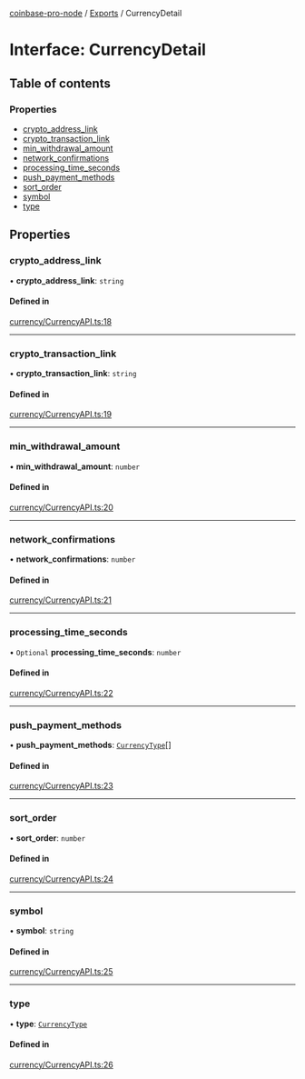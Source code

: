 [coinbase-pro-node](../README.md) / [Exports](../modules.md) / CurrencyDetail

# Interface: CurrencyDetail

## Table of contents

### Properties

- [crypto_address_link](CurrencyDetail.md#crypto_address_link)
- [crypto_transaction_link](CurrencyDetail.md#crypto_transaction_link)
- [min_withdrawal_amount](CurrencyDetail.md#min_withdrawal_amount)
- [network_confirmations](CurrencyDetail.md#network_confirmations)
- [processing_time_seconds](CurrencyDetail.md#processing_time_seconds)
- [push_payment_methods](CurrencyDetail.md#push_payment_methods)
- [sort_order](CurrencyDetail.md#sort_order)
- [symbol](CurrencyDetail.md#symbol)
- [type](CurrencyDetail.md#type)

## Properties

### crypto_address_link

• **crypto_address_link**: `string`

#### Defined in

[currency/CurrencyAPI.ts:18](https://github.com/bennycode/coinbase-pro-node/blob/7770f03/src/currency/CurrencyAPI.ts#L18)

---

### crypto_transaction_link

• **crypto_transaction_link**: `string`

#### Defined in

[currency/CurrencyAPI.ts:19](https://github.com/bennycode/coinbase-pro-node/blob/7770f03/src/currency/CurrencyAPI.ts#L19)

---

### min_withdrawal_amount

• **min_withdrawal_amount**: `number`

#### Defined in

[currency/CurrencyAPI.ts:20](https://github.com/bennycode/coinbase-pro-node/blob/7770f03/src/currency/CurrencyAPI.ts#L20)

---

### network_confirmations

• **network_confirmations**: `number`

#### Defined in

[currency/CurrencyAPI.ts:21](https://github.com/bennycode/coinbase-pro-node/blob/7770f03/src/currency/CurrencyAPI.ts#L21)

---

### processing_time_seconds

• `Optional` **processing_time_seconds**: `number`

#### Defined in

[currency/CurrencyAPI.ts:22](https://github.com/bennycode/coinbase-pro-node/blob/7770f03/src/currency/CurrencyAPI.ts#L22)

---

### push_payment_methods

• **push_payment_methods**: [`CurrencyType`](../enums/CurrencyType.md)[]

#### Defined in

[currency/CurrencyAPI.ts:23](https://github.com/bennycode/coinbase-pro-node/blob/7770f03/src/currency/CurrencyAPI.ts#L23)

---

### sort_order

• **sort_order**: `number`

#### Defined in

[currency/CurrencyAPI.ts:24](https://github.com/bennycode/coinbase-pro-node/blob/7770f03/src/currency/CurrencyAPI.ts#L24)

---

### symbol

• **symbol**: `string`

#### Defined in

[currency/CurrencyAPI.ts:25](https://github.com/bennycode/coinbase-pro-node/blob/7770f03/src/currency/CurrencyAPI.ts#L25)

---

### type

• **type**: [`CurrencyType`](../enums/CurrencyType.md)

#### Defined in

[currency/CurrencyAPI.ts:26](https://github.com/bennycode/coinbase-pro-node/blob/7770f03/src/currency/CurrencyAPI.ts#L26)
